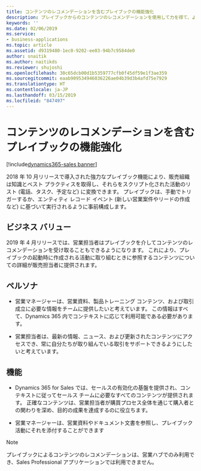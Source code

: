 ```yaml
---
title: コンテンツのレコメンデーションを含むプレイブックの機能強化
description: プレイブックからのコンテンツのレコメンデーションを使用して力を得て、より多くの取引を成立させてください。
keywords: ''
ms.date: 02/06/2019
ms.service:
- business-applications
ms.topic: article
ms.assetid: d9319480-1ec0-9202-ee03-94b7c9584de0
author: snaitik
ms.author: naitikds
ms.reviewer: shujoshi
ms.openlocfilehash: 30c65dcb00d1b5359777cfb0f45df59e1f3ae359
ms.sourcegitcommit: eaab909534946036226ae04b39d3b4afd75e7929
ms.translationtype: HT
ms.contentlocale: ja-JP
ms.lasthandoff: 03/15/2019
ms.locfileid: "847497"
---
```

#  <a name="playbook-enhancements-with-content-recommendations"></a>コンテンツのレコメンデーションを含むプレイブックの機能強化
[!include[dynamics365-sales banner](../includes/dynamics365-sales.md)]



2018 年 10 月リリースで導入された強力なプレイブック機能により、販売組織は知識とベスト プラクティスを取得し、それらをスクリプト化された活動のリスト (電話、タスク、予定など) に変換できます。 プレイブックは、手動でトリガーするか、エンティティ レコード イベント (新しい営業案件やリードの作成など) に基づいて実行されるように事前構成します。 

## <a name="business-value"></a>ビジネス バリュー 

2019 年 4 月リリースでは、営業担当者はプレイブックを介してコンテンツのレコメンデーションを受け取ることもできるようになります。 これにより、プレイブックの起動時に作成される活動に取り組むときに参照するコンテンツについての詳細が販売担当者に提供されます。

## <a name="personas"></a>ペルソナ

-   営業マネージャーは、営業資料、製品トレーニング コンテンツ、および取引成立に必要な情報をチームに提供したいと考えています。 この情報はすべて、Dynamics 365 内でコンテキストに応じて利用可能である必要があります。

-   営業担当者は、最新の情報、ニュース、および更新されたコンテンツにアクセスでき、常に自分たちが取り組んでいる取引をサポートできるようにしたいと考えています。

## <a name="features"></a>機能

-   Dynamics 365 for Sales では、セールスの有効化の基盤を提供され、コンテキストに従ってセールス チームに必要なすべてのコンテンツが提供されます。 正確なコンテンツは、営業担当者が購買プロセス全体を通じて購入者との関わりを深め、目的の成果を達成するのに役立ちます。
    
-   営業マネージャーは、営業資料やドキュメント文書を参照し、プレイブック活動にそれを添付することができます

> [!NOTE]
> プレイブックによるコンテンツのレコメンデーションは、営業ハブでのみ利用でき、Sales Professional アプリケーションでは利用できません。
